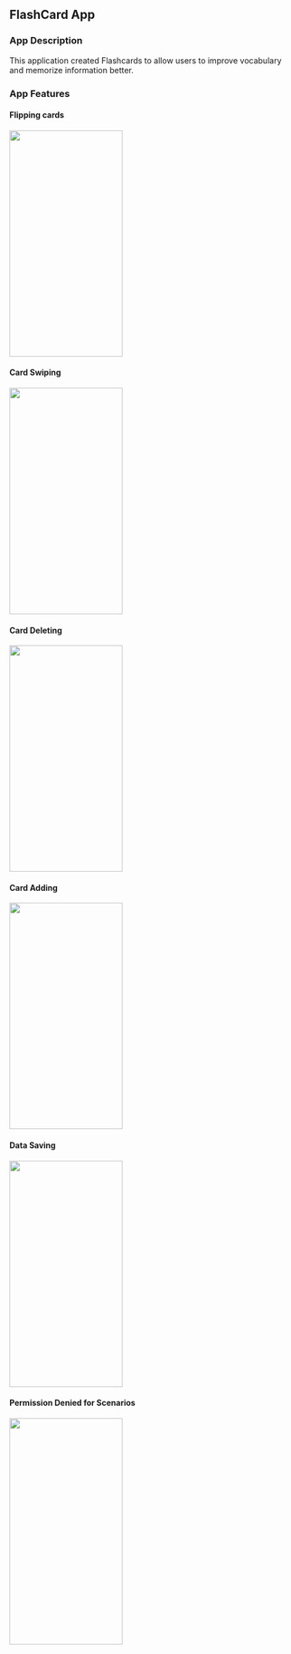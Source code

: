 ## FlashCard App

### App Description
This application created Flashcards to allow users to improve vocabulary and memorize information better.

### App Features

#### Flipping cards
<img src="https://media.giphy.com/media/VftxJPp0Qfx7lkC2Lw/giphy.gif" width="200" height="400"><br>
#### Card Swiping
<img src="https://media.giphy.com/media/zegkqeESaGC6n6FoCe/giphy.gif" width="200" height="400"><br>
#### Card Deleting                                       
<img src="https://media.giphy.com/media/VftxJPp0Qfx7lkC2Lw/giphy.gif" width="200" height="400"><br>
#### Card Adding
<img src="https://media.giphy.com/media/nxoCZ93SinVaBclQvs/giphy.gif" width="200" height="400"><br>
#### Data Saving
<img src="https://media.giphy.com/media/b9A9acBSJuQlyspL41/giphy.gif" width="200" height="400"> <br>
#### Permission Denied for Scenarios
<img src="https://media.giphy.com/media/I7leNzT0vJfQyvwK9D/giphy.gif" width="200" height="400"><br>

